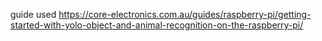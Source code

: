 guide used
https://core-electronics.com.au/guides/raspberry-pi/getting-started-with-yolo-object-and-animal-recognition-on-the-raspberry-pi/
